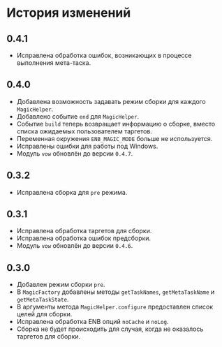 История изменений
=================

0.4.1
-----

* Исправлена обработка ошибок, возникающих в процессе выполнения мета-таска.

0.4.0
-----

* Добавлена возможность задавать режим сборки для каждого `MagicHelper`.
* Добавлено событие `end` для `MagicHelper`.
* Событие `build` теперь возвращает информацию о сборке, вместо списка ожидаемых пользователем таргетов.
* Переменная окружения `ENB_MAGIC_MODE` больше не используется.
* Исправлены ошибки для работы под Windows.
* Модуль `vow` обновлён до версии `0.4.7`.

0.3.2
-----

* Исправлена сборка для `pre` режима.

0.3.1
-----

* Исправлена обработка таргетов для сборки.
* Исправлена обработка ошибок предсборки.
* Модуль `vow` обновлён до версии `0.4.6`.

0.3.0
-----

* Добавлен режим сборки `pre`.
* В `MagicFactory` добавлены методы `getTaskNames`, `getMetaTaskName` и `getMetaTaskState`.
* В аргументы метода `MagicHelper.configure` предоставлен список целей для сборки.
* Исправлена обработка ENB опций `noCache` и `noLog`.
* Сборка не будет происходить для случая, когда не оказалось таргетов для сборки.
